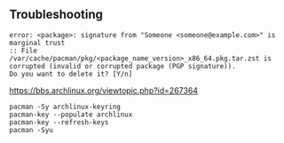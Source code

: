 

## Troubleshooting

```
error: <package>: signature from "Someone <someone@example.com>" is marginal trust
:: File /var/cache/pacman/pkg/<package_name_version>_x86_64.pkg.tar.zst is corrupted (invalid or corrupted package (PGP signature)).
Do you want to delete it? [Y/n] 
```

https://bbs.archlinux.org/viewtopic.php?id=267364

```
pacman -Sy archlinux-keyring
pacman-key --populate archlinux
pacman-key --refresh-keys
pacman -Syu
```
